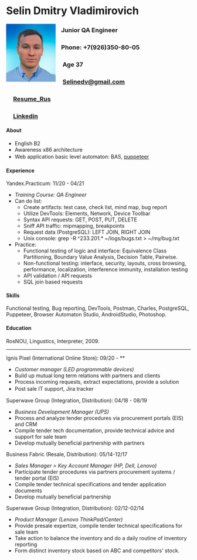 
# Selin Dmitry Vladimirovich

<img align="left" src="https://raw.githubusercontent.com/Selinedv/selinedv.github.io/main/resumephoto.jpg"  alt="drawing" width="135">      

###         ㅤJunior QA Engineer 

###         ㅤPhone: +7(926)350-80-05
###         ㅤ Age 37
###         ㅤ [Selinedv@gmail.com](Selinedv@gmail.com "WhatsApp me please")         ㅤ
###         ㅤ [Resume_Rus](https://github.com/Selinedv/selinedv.github.io/raw/main/Selin%20QC%20trainee.pdf "Download 500KB pdf file")        
###         ㅤ [Linkedin](https://linkedin.com/in/dmitry-selin-a71085211 "You need VPN for that")


#### About
* English B2
* Awareness x86 architecture
* Web application basic level automaton: BAS, [puppeteer](https://youtu.be/hSY4BcvlmOI "Tiny U-tube video of how to autoupdate CV on hh.ru")ㅤ

#### Experience
Yandex.Practicum: 11/20 - 04/21 
  * *Training Course: QA Engineer*
  * Can do list:
    * Create artifacts: test case, check list, mind map, bug report
    * Utilize DevTools: Elements, Network, Device Toolbar
    * Syntax API requests: GET, POST, PUT, DELETE
    * Sniff API traffic: mipmapping, breakpoints
    * Request data (PostgreSQL): LEFT JOIN, RIGHT JOIN
    * Unix console: grep -R ^233.201.* ~/logs/bugs.txt > ~/my/bug.txt
  * Practice:
    * Functional testing of logic and interface: Equivalence Class Partitioning, Boundary Value Analysis, Decision Table, Pairwise.
    * Non-functional testing: interface, security, layouts, cross browsing, performance, localization, interference immunity, installation testing
    * API validation / API requests
    * SQL join based requests 

#### Skills
Functional testing, Bug reporting, DevTools, Postman, Charles, PostgreSQL, Puppeteer, Browser Automaton Studio, AndroidStudio, Photoshop.

#### Education
RosNOU, Lingustics, Interpreter, 2009.

***

Ignis Pixel (International Online Store): 09/20 - *\*
  * *Customer manager (LED programmable devices)*
  * Build up mutual long term relations with partners and clients
  * Process incoming requests, extract expectations, provide a solution
  * Post sale IT support, Jira trackerㅤ

Superwave Group (Integration, Distribution): 04/18 - 08/19
  * *Business Development Manager (UPS)*
  * Process and analyze tender procedures via procurement portals (EIS) and CRM
  * Compile tender tech documentation, provide technical advice and support for sale team
  * Develop mutually beneficial partnership with partners

Business Fabric (Resale, Distribution): 05/14-12/17
   * *Sales Manager > Key Account Manager (HP, Dell, Lenovo)*
   * Participate tender prоcedures via partners procurement systems / tender portal (EIS)
   * Compile tender technical specifications and tender application documents
   * Develop mutually beneficial partnership

Superwave Group (Integration, Distribution): 02/12-02/14
   * *Product Manager (Lenovo ThinkPad/Center)*
   * Provide presale expertize, compile tender technical specifications for sale team
   * Take action to balance the inventory and do a daily routine of inventory reporting
   * Form distinct inventory stock based on ABC and competitors' stock.


